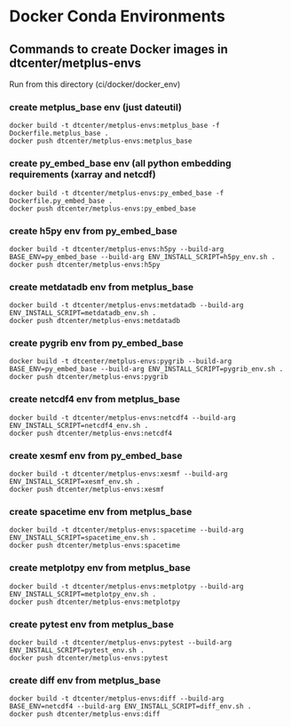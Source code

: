 # Docker Conda Environments

## Commands to create Docker images in dtcenter/metplus-envs

Run from this directory (ci/docker/docker_env)

### create metplus_base env (just dateutil)
```
docker build -t dtcenter/metplus-envs:metplus_base -f Dockerfile.metplus_base .
docker push dtcenter/metplus-envs:metplus_base
```

### create py_embed_base env (all python embedding requirements (xarray and netcdf)
```
docker build -t dtcenter/metplus-envs:py_embed_base -f Dockerfile.py_embed_base .
docker push dtcenter/metplus-envs:py_embed_base
```

### create h5py env from py_embed_base
```
docker build -t dtcenter/metplus-envs:h5py --build-arg BASE_ENV=py_embed_base --build-arg ENV_INSTALL_SCRIPT=h5py_env.sh .
docker push dtcenter/metplus-envs:h5py
```

### create metdatadb env from metplus_base
```
docker build -t dtcenter/metplus-envs:metdatadb --build-arg ENV_INSTALL_SCRIPT=metdatadb_env.sh .
docker push dtcenter/metplus-envs:metdatadb
```

### create pygrib env from py_embed_base
```
docker build -t dtcenter/metplus-envs:pygrib --build-arg BASE_ENV=py_embed_base --build-arg ENV_INSTALL_SCRIPT=pygrib_env.sh .
docker push dtcenter/metplus-envs:pygrib
```

### create netcdf4 env from metplus_base
```
docker build -t dtcenter/metplus-envs:netcdf4 --build-arg ENV_INSTALL_SCRIPT=netcdf4_env.sh .
docker push dtcenter/metplus-envs:netcdf4
```

### create xesmf env from py_embed_base
```
docker build -t dtcenter/metplus-envs:xesmf --build-arg ENV_INSTALL_SCRIPT=xesmf_env.sh .
docker push dtcenter/metplus-envs:xesmf
```

### create spacetime env from metplus_base
```
docker build -t dtcenter/metplus-envs:spacetime --build-arg ENV_INSTALL_SCRIPT=spacetime_env.sh .
docker push dtcenter/metplus-envs:spacetime
```

### create metplotpy env from metplus_base
```
docker build -t dtcenter/metplus-envs:metplotpy --build-arg ENV_INSTALL_SCRIPT=metplotpy_env.sh .
docker push dtcenter/metplus-envs:metplotpy
```

### create pytest env from metplus_base
```
docker build -t dtcenter/metplus-envs:pytest --build-arg ENV_INSTALL_SCRIPT=pytest_env.sh .
docker push dtcenter/metplus-envs:pytest
```

### create diff env from metplus_base
```
docker build -t dtcenter/metplus-envs:diff --build-arg BASE_ENV=netcdf4 --build-arg ENV_INSTALL_SCRIPT=diff_env.sh .
docker push dtcenter/metplus-envs:diff
```
